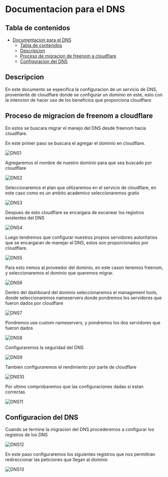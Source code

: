 
# Documentacion para el DNS

## Tabla de contenidos
- [Documentacion para el DNS](#documentacion-para-el-dns)
  - [Tabla de contenidos](#tabla-de-contenidos)
  - [Descripcion](#descripcion)
  - [Proceso de  migracion de freenom a cloudflare](#proceso-de--migracion-de-freenom-a-cloudflare)
  - [Configuracion del DNS](#configuracion-del-dns)



## Descripcion

En este documento se especifica la configuracion de un servicio de DNS, proveniente de cloudflare donde se configurar un dominio en este, esto con la intencion de hacer uso de los beneficios que proporciona cloudflare
 
## Proceso de  migracion de freenom a cloudflare

En estos se buscara migrar el manejo del DNS desde freenom hacia cloudflare.

En este primer paso se buscara el agregar el dominio en cloudflare.

![DNS1](../img/dns1.PNG)

Agregaremos el nombre de nuestro dominio para que sea buscado por cloudflare

![DNS2](../img/dns2.PNG)

Seleccionaremos el plan que utilizaremos en el servicio de cloudflare, en este caso como es un ambito academico seleccionaremos gratis

![DNS3](../img/dns3.PNG)

Despues de esto cloudflare se encargara de escanear los registros existentes del DNS

![DNS4](../img/dns4.PNG)

Luego tendremos que configurar nuestros propios servidores autoritarios que se encargaran de manejar el DNS, estos son proporcionados por cloudflare.

![DNS5](../img/dns5.PNG)

Para esto iremos al proveedor del dominio, en este cason tenemos freenom, y seleccionaremos el dominio que queremos migrar.

![DNS6](../img/dns6.PNG)

Dentro del dashboard del dominio seleccionaremos el management tools, donde seleccionaremos nameservers donde pondremos los servidores que fueron dados por cloudflare

![DNS7](../img/dns7.PNG)

Pondremos use custom nameservers, y pondremos los dos servidores que fueron dados

![DNS8](../img/dns8.PNG)

Configuraremos la seguridad del DNS

![DNS9](../img/dns9.PNG)

Tambien configuraremos el rendimiento por parte de cloudflare

![DNS10](../img/dns10.PNG)

Por ultimo comprobaremos que las configuraciones dadas si estan correctas

![DNS11](../img/dns11.PNG)


## Configuracion del DNS

Cuando se termine la migracion del DNS procederemos  a configurar los registros de los DNS

![DNS12](../img/dns12.PNG)

En este paso configuraremos los siguientes registros que nos permitiran redireccionar las peticiones que llegan al dominio

![DNS13](../img/dns13.PNG)

